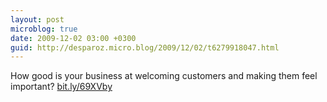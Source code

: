 ```yaml
---
layout: post
microblog: true
date: 2009-12-02 03:00 +0300
guid: http://desparoz.micro.blog/2009/12/02/t6279918047.html
---
```

How good is your business at welcoming customers and making them feel important? [bit.ly/69XVby](http://bit.ly/69XVby)
